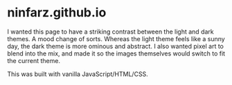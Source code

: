 # ninfarz.github.io

I wanted this page to have a striking contrast between the light and dark themes. A mood change of sorts. 
Whereas the light theme feels like a sunny day, the dark theme is more ominous and abstract.
I also wanted pixel art to blend into the mix, and made it so the images themselves would switch to fit the current theme.

This was built with vanilla JavaScript/HTML/CSS.
